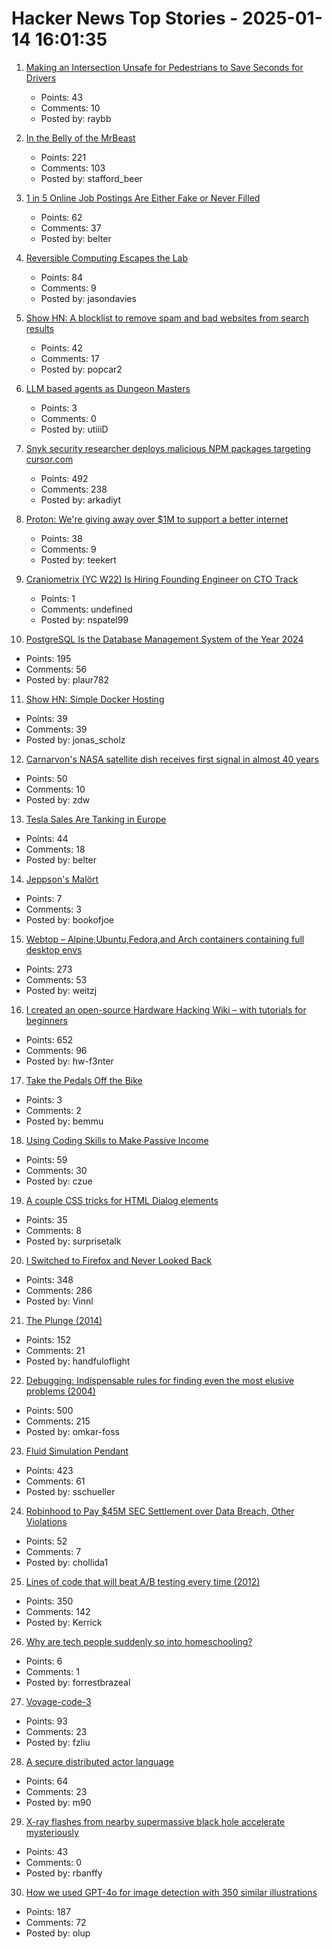 # Hacker News Top Stories - 2025-01-14 16:01:35

1. [Making an Intersection Unsafe for Pedestrians to Save Seconds for Drivers](https://collegetowns.substack.com/p/making-an-intersection-unsafe-for)
   - Points: 43
   - Comments: 10
   - Posted by: raybb

2. [In the Belly of the MrBeast](https://kevinmunger.substack.com/p/in-the-belly-of-the-mrbeast)
   - Points: 221
   - Comments: 103
   - Posted by: stafford_beer

3. [1 in 5 Online Job Postings Are Either Fake or Never Filled](https://gizmodo.com/1-in-5-online-job-postings-are-either-fake-or-never-filled-study-finds-2000549706)
   - Points: 62
   - Comments: 37
   - Posted by: belter

4. [Reversible Computing Escapes the Lab](https://spectrum.ieee.org/reversible-computing)
   - Points: 84
   - Comments: 9
   - Posted by: jasondavies

5. [Show HN: A blocklist to remove spam and bad websites from search results](https://github.com/popcar2/BadWebsiteBlocklist)
   - Points: 42
   - Comments: 17
   - Posted by: popcar2

6. [LLM based agents as Dungeon Masters](https://studenttheses.uu.nl/bitstream/handle/20.500.12932/47209/Thesis_Final.pdf?sequence=1&isAllowed=y)
   - Points: 3
   - Comments: 0
   - Posted by: utiiiD

7. [Snyk security researcher deploys malicious NPM packages targeting cursor.com](https://sourcecodered.com/snyk-malicious-npm-package/)
   - Points: 492
   - Comments: 238
   - Posted by: arkadiyt

8. [Proton: We're giving away over $1M to support a better internet](https://proton.me/blog/2024-lifetime-fundraiser-results)
   - Points: 38
   - Comments: 9
   - Posted by: teekert

9. [Craniometrix (YC W22) Is Hiring Founding Engineer on CTO Track](https://www.ycombinator.com/companies/craniometrix/jobs/5Ucqf0Q-founding-full-stack-engineer-cto-track)
   - Points: 1
   - Comments: undefined
   - Posted by: nspatel99

10. [PostgreSQL Is the Database Management System of the Year 2024](https://db-engines.com/en/blog_post/109)
   - Points: 195
   - Comments: 56
   - Posted by: plaur782

11. [Show HN: Simple Docker Hosting](https://sliplane.io)
   - Points: 39
   - Comments: 39
   - Posted by: jonas_scholz

12. [Carnarvon's NASA satellite dish receives first signal in almost 40 years](https://www.abc.net.au/news/2024-12-03/carnarvon-nasa-dish-receives-signal-repairs/104672866)
   - Points: 50
   - Comments: 10
   - Posted by: zdw

13. [Tesla Sales Are Tanking in Europe](https://insideevs.com/news/745119/tesla-sales-europe-2024/)
   - Points: 44
   - Comments: 18
   - Posted by: belter

14. [Jeppson's Malört](https://en.wikipedia.org/wiki/Jeppson%27s_Mal%C3%B6rt)
   - Points: 7
   - Comments: 3
   - Posted by: bookofjoe

15. [Webtop – Alpine,Ubuntu,Fedora,and Arch containers containing full desktop envs](https://docs.linuxserver.io/images/docker-webtop/)
   - Points: 273
   - Comments: 53
   - Posted by: weitzj

16. [I created an open-source Hardware Hacking Wiki – with tutorials for beginners](https://www.hardbreak.wiki)
   - Points: 652
   - Comments: 96
   - Posted by: hw-f3nter

17. [Take the Pedals Off the Bike](https://www.fortressofdoors.com/take-the-pedals-off-the-bike/)
   - Points: 3
   - Comments: 2
   - Posted by: bemmu

18. [Using Coding Skills to Make Passive Income](https://www.coryzue.com/writing/solopreneur/)
   - Points: 59
   - Comments: 30
   - Posted by: czue

19. [A couple CSS tricks for HTML Dialog elements](https://cassidoo.co/post/css-for-dialogs/)
   - Points: 35
   - Comments: 8
   - Posted by: surprisetalk

20. [I Switched to Firefox and Never Looked Back](https://www.howtogeek.com/why-i-switched-to-firefox-and-never-looked-back/)
   - Points: 348
   - Comments: 286
   - Posted by: Vinnl

21. [The Plunge (2014)](https://grantland.com/features/the-plunge-shavarsh-karapetyan-heroic-rescue-armenia-trolleybus-ussr-history-finswimming/)
   - Points: 152
   - Comments: 21
   - Posted by: handfuloflight

22. [Debugging: Indispensable rules for finding even the most elusive problems (2004)](https://dwheeler.com/essays/debugging-agans.html)
   - Points: 500
   - Comments: 215
   - Posted by: omkar-foss

23. [Fluid Simulation Pendant](https://mitxela.com/projects/fluid-pendant)
   - Points: 423
   - Comments: 61
   - Posted by: sschueller

24. [Robinhood to Pay $45M SEC Settlement over Data Breach, Other Violations](https://www.wsj.com/finance/robinhood-to-pay-45-million-sec-settlement-over-data-breach-other-violations-50b837dc)
   - Points: 52
   - Comments: 7
   - Posted by: chollida1

25. [Lines of code that will beat A/B testing every time (2012)](https://stevehanov.ca/blog/index.php?id=132)
   - Points: 350
   - Comments: 142
   - Posted by: Kerrick

26. [Why are tech people suddenly so into homeschooling?](https://newsletter.goodtechthings.com/p/why-are-tech-people-suddenly-so-into)
   - Points: 6
   - Comments: 1
   - Posted by: forrestbrazeal

27. [Voyage-code-3](https://blog.voyageai.com/2024/12/04/voyage-code-3/)
   - Points: 93
   - Comments: 23
   - Posted by: fzliu

28. [A secure distributed actor language](https://mistysystem.com/)
   - Points: 64
   - Comments: 23
   - Posted by: m90

29. [X-ray flashes from nearby supermassive black hole accelerate mysteriously](https://news.mit.edu/2025/x-ray-flashes-nearby-supermassive-black-hole-accelerate-mysteriously-0113)
   - Points: 43
   - Comments: 0
   - Posted by: rbanffy

30. [How we used GPT-4o for image detection with 350 similar illustrations](https://olup-blog.pages.dev/stories/image-detection-cars)
   - Points: 187
   - Comments: 72
   - Posted by: olup

